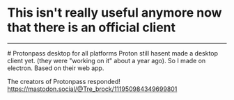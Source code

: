 # This isn't really useful anymore now that there is an official client
<hr>
# Protonpass desktop for all platforms
Proton still hasent made a desktop client yet. (they were "working on it" about a year ago). So I made on electron. Based on their web app.


The creators of Protonpass responded! https://mastodon.social/@Tre_brock/111950984349699801
